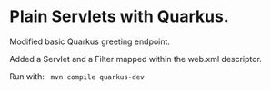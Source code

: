 # Plain Servlets with Quarkus.

<p>Modified basic Quarkus greeting endpoint.</p>
<p>Added a Servlet and a Filter mapped within the web.xml descriptor.</p>
<p>Run with: <code> mvn compile quarkus-dev </code></p>